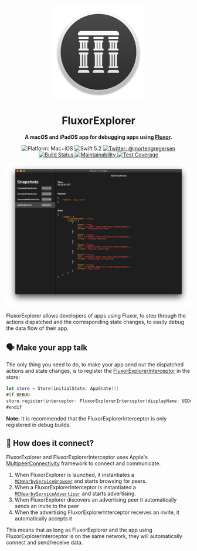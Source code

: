 <div align="center">
	<img src="https://raw.githubusercontent.com/FluxorOrg/FluxorExplorer/master/Assets/MacIcon-256.png" alt="">
	<h1>FluxorExplorer</h1>
	<p style="font-weight: bold">A macOS and iPadOS app for debugging apps using <a href="https://github.com/FluxorOrg/Fluxor">Fluxor</a>.
	</p>
	<img src="https://img.shields.io/badge/platforms-Mac+iOS-brightgreen.svg" alt="Platform: Mac+iOS">
	<img src="https://img.shields.io/badge/Swift-5.2-brightgreen.svg" alt="Swift 5.2">
	<a href="https://twitter.com/mortengregersen">
		<img src="https://img.shields.io/badge/twitter-@mortengregersen-blue.svg" alt="Twitter: @mortengregersen">
	</a>
	<br />
	<a href="https://app.bitrise.io/app/635aaa9da78fe2ea">
		<img src="https://app.bitrise.io/app/635aaa9da78fe2ea/status.svg?token=caKliqXorMigOCRwS8tFqw&branch=master" alt="Build Status" />
	</a>
	<a href="https://codeclimate.com/github/FluxorOrg/FluxorExplorer/maintainability">
		<img src="https://api.codeclimate.com/v1/badges/2eb653fd95cde6754b33/maintainability" alt="Maintainability" />
	</a>
	<a href="https://codeclimate.com/github/FluxorOrg/FluxorExplorer/test_coverage">
		<img src="https://api.codeclimate.com/v1/badges/2eb653fd95cde6754b33/test_coverage" alt="Test Coverage" />
	</a>
</div>

![](https://raw.githubusercontent.com/FluxorOrg/FluxorExplorer/master/Assets/FluxorExplorer.png)

FluxorExplorer allows developers of apps using Fluxor, to step through the actions dispatched and the corresponding state changes, to easily debug the data flow of their app.

## 🗣 Make your app talk

The only thing you need to do, to make your app send out the dispatched actions and state changes, is to register the [FluxorExplorerInterceptor](https://github.com/FluxorOrg/FluxorExplorerInterceptor) in the store:

```swift
let store = Store(initialState: AppState())
#if DEBUG
store.register(interceptor: FluxorExplorerInterceptor(displayName: UIDevice.current.name))
#endif
```

**Note:** It is recommended that the FluxorExplorerInterceptor is only registered in debug builds.

## 🔌 How does it connect?

FluxorExplorer and FluxorExplorerInterceptor uses Apple's [MultipeerConnectivity](https://developer.apple.com/documentation/multipeerconnectivity) framework to connect and communicate.

1. When FluxorExplorer is launched, it instantiates a [`MCNearbyServiceBrowser`](https://developer.apple.com/documentation/multipeerconnectivity/mcnearbyservicebrowser) and starts browsing for peers.
2. When a FluxorExplorerInterceptor is instantiated a [`MCNearbyServiceAdvertiser`](https://developer.apple.com/documentation/multipeerconnectivity/mcnearbyserviceadvertiser) and starts advertising.
3. When FluxorExplorer discovers an advertising peer it automatically sends an invite to the peer
4. When the advertising FluxorExplorerInterceptor receives an invite, it automatically accepts it

This means that as long as FluxorExplorer and the app using FluxorExplorerInterceptor is on the same network, they will automatically connect and send/receive data.
